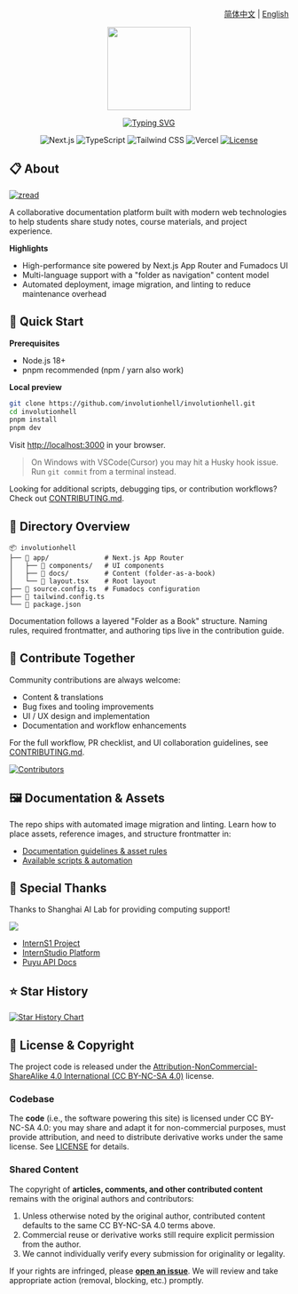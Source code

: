 <p align="right">
  <a href="./README.md">简体中文</a> | <a href="./README.en.md">English</a>
</p>

<p align="center">
  <a href="https://involutionhell.com">
    <img src="./public/mascot.svg" width="150">
  </a>
</p>
<p align="center"><a href="https://git.io/typing-svg"><img src="https://readme-typing-svg.demolab.com/?font=Fira+Code&weight=700&size=32&pause=1000&color=f6671b&center=true&vCenter=true&width=280&lines=Involution+Hell&duration=3000" alt="Typing SVG" /></a></p>

<p align="center">
  <img alt="Next.js" src="https://img.shields.io/badge/Next.js-000000?style=for-the-badge&logo=nextdotjs&logoColor=white" />
  <img alt="TypeScript" src="https://img.shields.io/badge/TypeScript-3178C6?style=for-the-badge&logo=typescript&logoColor=white" />
  <img alt="Tailwind CSS" src="https://img.shields.io/badge/Tailwind_CSS-38B2AC?style=for-the-badge&logo=tailwindcss&logoColor=white" />
  <img alt="Vercel" src="https://img.shields.io/badge/Vercel-000000?style=for-the-badge&logo=vercel&logoColor=white" />
  <a href="https://github.com/InvolutionHell/involutionhell/blob/main/LICENSE">
    <img alt="License" src="https://img.shields.io/github/license/InvolutionHell/involutionhell?style=for-the-badge&color=blue">
  </a>
</p>

## 📋 About

[![zread](https://img.shields.io/badge/Ask_Zread-_.svg?style=flat&color=00b0aa&labelColor=000000&logo=data%3Aimage%2Fsvg%2Bxml%3Bbase64%2CPHN2ZyB3aWR0aD0iMTYiIGhlaWdodD0iMTYiIHZpZXdCb3g9IjAgMCAxNiAxNiIgZmlsbD0ibm9uZSIgeG1sbnM9Imh0dHA6Ly93d3cudzMub3JnLzIwMDAvc3ZnIj4KPHBhdGggZD0iTTQuOTYxNTYgMS42MDAxSDIuMjQxNTZDMS44ODgxIDEuNjAwMSAxLjYwMTU2IDEuODg2NjQgMS42MDE1NiAyLjI0MDFWNC45NjAxQzEuNjAxNTYgNS4zMTM1NiAxLjg4ODEgNS42MDAxIDIuMjQxNTYgNS42MDAxSDQuOTYxNTZDNS4zMTUwMiA1LjYwMDEgNS42MDE1NiA1LjMxMzU2IDUuNjAxNTYgNC45NjAxVjIuMjQwMUM1LjYwMTU2IDEuODg2NjQgNS4zMTUwMiAxLjYwMDEgNC45NjE1NiAxLjYwMDFaIiBmaWxsPSIjZmZmIi8%2BCjxwYXRoIGQ9Ik00Ljk2MTU2IDEwLjM5OTlIMi4yNDE1NkMxLjg4ODEgMTAuMzk5OSAxLjYwMTU2IDEwLjY4NjQgMS42MDE1NiAxMS4wMzk5VjEzLjc1OTlDMS42MDE1NiAxNC4xMTM0IDEuODg4MSAxNC4zOTk5IDIuMjQxNTYgMTQuMzk5OUg0Ljk2MTU2QzUuMzE1MDIgMTQuMzk5OSA1LjYwMTU2IDE0LjExMzQgNS42MDE1NiAxMy43NTk5VjExLjAzOTlDNS42MDE1NiAxMC42ODY0IDUuMzE1MDIgMTAuMzk5OSA0Ljk2MTU2IDEwLjM5OTlaIiBmaWxsPSIjZmZmIi8%2BCjxwYXRoIGQ9Ik0xMy43NTg0IDEuNjAwMUgxMS4wMzg0QzEwLjY4NSAxLjYwMDEgMTAuMzk4NCAxLjg4NjY0IDEwLjM5ODQgMi4yNDAxVjQuOTYwMUMxMC4zOTg0IDUuMzEzNTYgMTAuNjg1IDUuNjAwMSAxMS4wMzg0IDUuNjAwMUgxMy43NTg0QzE0LjExMTkgNS42MDAxIDE0LjM5ODQgNS4zMTM1NiAxNC4zOTg0IDQuOTYwMVYyLjI0MDFDMTQuMzk4NCAxLjg4NjY0IDE0LjExMTkgMS42MDAxIDEzLjc1ODQgMS42MDAxWiIgZmlsbD0iI2ZmZiIvPgo8cGF0aCBkPSJNNCAxMkwxMiA0TDQgMTJaIiBmaWxsPSIjZmZmIi8%2BCjxwYXRoIGQ9Ik00IDEyTDEyIDQiIHN0cm9rZT0iI2ZmZiIgc3Ryb2tlLXdpZHRoPSIxLjUiIHN0cm9rZS1saW5lY2FwPSJyb3VuZCIvPgo8L3N2Zz4K&logoColor=ffffff)](https://zread.ai/InvolutionHell/involutionhell.github.io)

A collaborative documentation platform built with modern web technologies to help students share study notes, course materials, and project experience.

**Highlights**

- High-performance site powered by Next.js App Router and Fumadocs UI
- Multi-language support with a "folder as navigation" content model
- Automated deployment, image migration, and linting to reduce maintenance overhead

## 🚀 Quick Start

**Prerequisites**

- Node.js 18+
- pnpm recommended (npm / yarn also work)

**Local preview**

```bash
git clone https://github.com/involutionhell/involutionhell.git
cd involutionhell
pnpm install
pnpm dev
```

Visit [http://localhost:3000](http://localhost:3000) in your browser.

> On Windows with VSCode(Cursor) you may hit a Husky hook issue. Run `git commit` from a terminal instead.

Looking for additional scripts, debugging tips, or contribution workflows? Check out [CONTRIBUTING.md](CONTRIBUTING.md).

## 📁 Directory Overview

```
📦 involutionhell
├── 📂 app/              # Next.js App Router
│   ├── 📂 components/   # UI components
│   ├── 📂 docs/         # Content (folder-as-a-book)
│   └── 📄 layout.tsx    # Root layout
├── 📄 source.config.ts  # Fumadocs configuration
├── 📄 tailwind.config.ts
└── 📄 package.json
```

Documentation follows a layered "Folder as a Book" structure. Naming rules, required frontmatter, and authoring tips live in the contribution guide.

## 🤝 Contribute Together

Community contributions are always welcome:

- Content & translations
- Bug fixes and tooling improvements
- UI / UX design and implementation
- Documentation and workflow enhancements

For the full workflow, PR checklist, and UI collaboration guidelines, see [CONTRIBUTING.md](CONTRIBUTING.md).

[![Contributors](https://contrib.rocks/image?repo=InvolutionHell/involutionhell)](https://github.com/InvolutionHell/involutionhell/graphs/contributors)

## 🖼️ Documentation & Assets

The repo ships with automated image migration and linting. Learn how to place assets, reference images, and structure frontmatter in:

- [Documentation guidelines & asset rules](CONTRIBUTING.md#-文档规范)
- [Available scripts & automation](CONTRIBUTING.md#-可用脚本)

## 🙏 Special Thanks

Thanks to Shanghai AI Lab for providing computing support!

![](./public/shanghaiailab.png)

- [InternS1 Project](https://github.com/InternLM/Intern-S1/tree/main)
- [InternStudio Platform](https://studio.intern-ai.org.cn/console/dashboard)
- [Puyu API Docs](https://internlm.intern-ai.org.cn/api/document)

## ⭐️ Star History

[![Star History Chart](https://api.star-history.com/svg?repos=InvolutionHell/involutionhell&type=Date)](https://star-history.com/#InvolutionHell/involutionhell&Date)

## 📜 License & Copyright

The project code is released under the [Attribution-NonCommercial-ShareAlike 4.0 International (CC BY-NC-SA 4.0)](LICENSE) license.

### Codebase

The **code** (i.e., the software powering this site) is licensed under CC BY-NC-SA 4.0: you may share and adapt it for non-commercial purposes, must provide attribution, and need to distribute derivative works under the same license. See [LICENSE](LICENSE) for details.

### Shared Content

The copyright of **articles, comments, and other contributed content** remains with the original authors and contributors:

1. Unless otherwise noted by the original author, contributed content defaults to the same CC BY-NC-SA 4.0 terms above.
2. Commercial reuse or derivative works still require explicit permission from the author.
3. We cannot individually verify every submission for originality or legality.

If your rights are infringed, please **[open an issue](https://github.com/InvolutionHell/involutionhell/issues/new)**. We will review and take appropriate action (removal, blocking, etc.) promptly.

